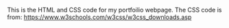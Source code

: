 This is the HTML and CSS code for my portfoilio webpage.
The CSS code is from: https://www.w3schools.com/w3css/w3css_downloads.asp